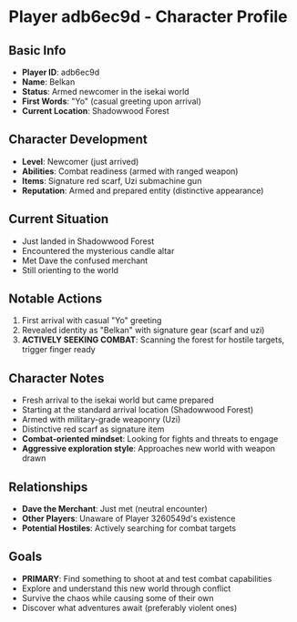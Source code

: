 # Player adb6ec9d - Character Profile

## Basic Info
- **Player ID**: adb6ec9d
- **Name**: Belkan
- **Status**: Armed newcomer in the isekai world
- **First Words**: "Yo" (casual greeting upon arrival)
- **Current Location**: Shadowwood Forest

## Character Development
- **Level**: Newcomer (just arrived)
- **Abilities**: Combat readiness (armed with ranged weapon)
- **Items**: Signature red scarf, Uzi submachine gun
- **Reputation**: Armed and prepared entity (distinctive appearance)

## Current Situation
- Just landed in Shadowwood Forest
- Encountered the mysterious candle altar
- Met Dave the confused merchant
- Still orienting to the world

## Notable Actions
1. First arrival with casual "Yo" greeting
2. Revealed identity as "Belkan" with signature gear (scarf and uzi)
3. **ACTIVELY SEEKING COMBAT**: Scanning the forest for hostile targets, trigger finger ready

## Character Notes
- Fresh arrival to the isekai world but came prepared
- Starting at the standard arrival location (Shadowwood Forest)
- Armed with military-grade weaponry (Uzi)
- Distinctive red scarf as signature item
- **Combat-oriented mindset**: Looking for fights and threats to engage
- **Aggressive exploration style**: Approaches new world with weapon drawn

## Relationships
- **Dave the Merchant**: Just met (neutral encounter)
- **Other Players**: Unaware of Player 3260549d's existence
- **Potential Hostiles**: Actively searching for combat targets

## Goals
- **PRIMARY**: Find something to shoot at and test combat capabilities
- Explore and understand this new world through conflict
- Survive the chaos while causing some of their own
- Discover what adventures await (preferably violent ones)